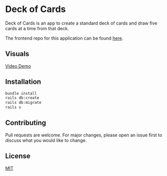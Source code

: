 # Deck of Cards

Deck of Cards is an app to create a standard deck of cards and draw five cards at a time from that deck.

The frontend repo for this application can be found [here](https://github.com/leannemcabey/deck-of-cards-frontend).

## Visuals

[Video Demo](https://www.youtube.com/watch?v=1AnjvJEm7Pk&feature=youtu.be)

## Installation

```bash
bundle install
rails db:create
rails db:migrate
rails s
```

## Contributing
Pull requests are welcome. For major changes, please open an issue first to discuss what you would like to change.

## License
[MIT](https://choosealicense.com/licenses/mit/)
